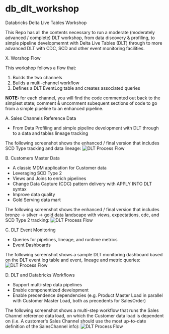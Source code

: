 # db_dlt_workshop
Databricks Delta Live Tables Workshop

This Repo has all the contents necessary to run a moderate (moderately advanced / complete) DLT workshop, from data discovery & profiling,
to simple pipeline developmemnt with Delta Live Tables (DLT) through to more advanced DLT with CDC, SCD and other event monitoring facilities.  

X. Worshop Flow
  
This workshop follows a flow that:
1. Builds the two channels
2. Builds a multi-channel workflow
3. Defines a DLT EventLog table and creates associated queries
  
**NOTE:** for each channel, you will find the code commented out back to the simplest state; comment & uncomment subequent sections of code to go from a simple pipeline to an enhanced pipeline.  
  
A. Sales Channels Reference Data
- From Data Profiling and simple pipeline development with DLT through to a data and tables lineage tracking
  
The following screenshot shows the enhanced / final version that includes SCD Type tracking and data lineage:
![DLT Process Flow](https://raw.githubusercontent.com/ggwiebe/db_dlt_workshop/main/images/DLT_ChannelReference_Pipeline.png)
  
B. Customers Master Data
- A classic MDM application for Customer data
- Leveraging SCD Type 2
- Views and Joins to enrich pipelines
- Change Data Capture (CDC) pattern delivery with APPLY INTO DLT syntax 
- Improve data quality
- Gold Serving data mart
  
The following screenshot shows the enhanced / final version that includes bronze -> silver -> gold data landscape with views, expectations, cdc, and SCD Type 2 tracking:
![DLT Process Flow](https://raw.githubusercontent.com/ggwiebe/db_dlt_workshop/main/images/DLT_CustomerMaster_Pipeline.png)
  
C. DLT Event Monitoring
- Queries for pipelines, lineage, and runtime metrics
- Event Dashboards
  
The following screenshot shows a sample DLT monitoring dashboard based on the DLT event log table and event, lineage and metric queries:
![DLT Process Flow](https://raw.githubusercontent.com/ggwiebe/db_dlt_workshop/main/images/RetailSales_DLT_MonitoringDashboard.png)
  
D. DLT and Databricks Workflows
- Support multi-step data pipelines
- Enable componentized development
- Enable precendence dependencies (e.g. Product Master Load in parallel with Customer Master Load, both as precedents for SalesOrder)
   
The following screenshot shows a multi-step workflow that runs the Sales Channel reference data load, on which the Customer data load is dependent on (i.e. A customer's Sales Channel should use the most up-to-date definition of the SalesChannel info):
![DLT Process Flow](https://raw.githubusercontent.com/ggwiebe/db_dlt_workshop/main/images/Job_Channel_Customer_workflow.png)
  

